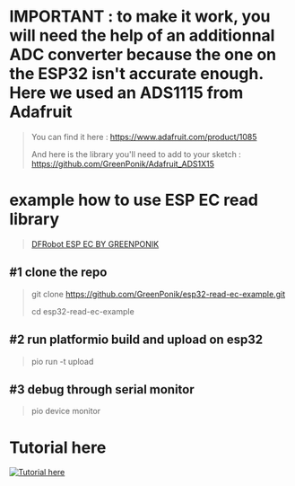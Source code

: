 # IMPORTANT : to make it work, you will need the help of an additionnal ADC converter because the one on the ESP32 isn't accurate enough. Here we used an ADS1115 from Adafruit
>You can find it here : https://www.adafruit.com/product/1085
>
>And here is the library you'll need to add to your sketch : https://github.com/GreenPonik/Adafruit_ADS1X15  

# example how to use ESP EC read library
>[DFRobot ESP EC BY GREENPONIK](https://github.com/GreenPonik/DFRobot_ESP_EC_BY_GREENPONIK)

## #1 clone the repo
> git clone https://github.com/GreenPonik/esp32-read-ec-example.git
> 
> cd esp32-read-ec-example

## #2 run platformio build and upload on esp32
> pio run -t upload

## #3 debug through serial monitor
> pio device monitor

# Tutorial here
[![Tutorial here](http://img.youtube.com/vi/n1EBzMDPI74/0.jpg)](https://www.youtube.com/watch?v=n1EBzMDPI74 "EC Meter with ESP32 and DFRobot EC module (DFR0300)")